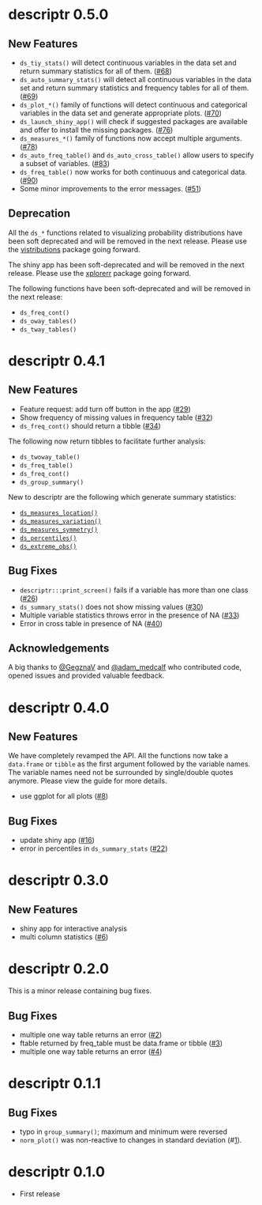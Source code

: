 # descriptr 0.5.0

## New Features

- `ds_tiy_stats()` will detect continuous variables in the data set and return
summary statistics for all of them. ([#68](https://github.com/rsquaredacademy/descriptr/issues/68))
- `ds_auto_summary_stats()` will detect all continuous variables in the data 
set and return summary statistics and frequency tables for all of them. 
([#69](https://github.com/rsquaredacademy/descriptr/issues/69))
- `ds_plot_*()` family of functions will detect continuous and categorical 
variables in the data set and generate appropriate plots. ([#70](https://github.com/rsquaredacademy/descriptr/issues/70))
- `ds_launch_shiny_app()` will check if suggested packages are available and 
offer to install the missing packages. ([#76](https://github.com/rsquaredacademy/descriptr/issues/76))
- `ds_measures_*()` family of functions now accept multiple arguments. ([#78](https://github.com/rsquaredacademy/descriptr/issues/78))
- `ds_auto_freq_table()` and `ds_auto_cross_table()` allow users to specify a 
subset of variables. ([#83](https://github.com/rsquaredacademy/descriptr/issues/83))
- `ds_freq_table()` now works for both continuous and categorical data. ([#90](https://github.com/rsquaredacademy/descriptr/issues/90))
- Some minor improvements to the error messages. ([#51](https://github.com/rsquaredacademy/descriptr/issues/51))

## Deprecation

All the `ds_*` functions related to visualizing probability distributions have
been soft deprecated and will be removed in the next release. Please use the 
[vistributions](https://cran.r-project.org/package=vistributions) package going forward.

The shiny app has been soft-deprecated and will be removed in the next release. 
Please use the [xplorerr](https://cran.r-project.org/package=xplorerr) package 
going forward.

The following functions have been soft-deprecated and will be removed in the 
next release:

- `ds_freq_cont()`
- `ds_oway_tables()`
- `ds_tway_tables()`

# descriptr 0.4.1

## New Features

- Feature request: add turn off button in the app
([#29](https://github.com/rsquaredacademy/descriptr/issues/29))
- Show frequency of missing values in frequency table
([#32](https://github.com/rsquaredacademy/descriptr/issues/32))
- `ds_freq_cont()` should return a tibble
([#34](https://github.com/rsquaredacademy/descriptr/issues/34))

The following now return tibbles to facilitate further analysis:

- `ds_twoway_table()`
- `ds_freq_table()`
- `ds_freq_cont()`
- `ds_group_summary()`

New to descriptr are the following which generate summary statistics:

- [`ds_measures_location()`](https://descriptr.rsquaredacademy.com/reference/ds_measures_location.html)
- [`ds_measures_variation()`](https://descriptr.rsquaredacademy.com/reference/ds_measures_variation.html)
- [`ds_measures_symmetry()`](https://descriptr.rsquaredacademy.com/reference/ds_measures_symmetry.html)
- [`ds_percentiles()`](https://descriptr.rsquaredacademy.com/reference/ds_percentiles.html)
- [`ds_extreme_obs()`](https://descriptr.rsquaredacademy.com/reference/ds_extreme_obs.html)

## Bug Fixes

- `descriptr:::print_screen()` fails if a variable has more than one class 
([#26](https://github.com/rsquaredacademy/descriptr/issues/26))
- `ds_summary_stats()` does not show missing values 
([#30](https://github.com/rsquaredacademy/descriptr/issues/30))
- Multiple variable statistics throws error in the presence of NA
([#33](https://github.com/rsquaredacademy/descriptr/issues/33))
- Error in cross table in presence of NA
([#40](https://github.com/rsquaredacademy/descriptr/issues/40))

## Acknowledgements

A big thanks to [@GegznaV](https://github.com/GegznaV) and [@adam_medcalf](https://twitter.com/adam_medcalf) who contributed code, opened issues and provided valuable feedback.


# descriptr 0.4.0

## New Features

We have completely revamped the API. All the functions now
take a `data.frame` or `tibble` as the first argument followed 
by the variable names. The variable names need not be surrounded
by single/double quotes anymore. Please view the guide for 
more details.

- use ggplot for all plots
([#8](https://github.com/rsquaredacademy/descriptr/issues/8))

## Bug Fixes

- update shiny app
([#16](https://github.com/rsquaredacademy/descriptr/issues/16))
- error in percentiles in `ds_summary_stats`
([#22](https://github.com/rsquaredacademy/descriptr/issues/22))



# descriptr 0.3.0

## New Features

- shiny app for interactive analysis
- multi column statistics
([#6](https://github.com/rsquaredacademy/descriptr/issues/6))

# descriptr 0.2.0

This is a minor release containing bug fixes. 

## Bug Fixes

- multiple one way table returns an error ([#2](https://github.com/rsquaredacademy/descriptr/issues/2))
- ftable returned by freq_table must be data.frame or tibble ([#3](https://github.com/rsquaredacademy/descriptr/issues/3))
- multiple one way table returns an error ([#4](https://github.com/rsquaredacademy/descriptr/issues/4))

# descriptr 0.1.1

## Bug Fixes

- typo in `group_summary()`; maximum and minimum were reversed 
- `norm_plot()` was non-reactive to changes in standard deviation (#[1](https://github.com/rsquaredacademy/descriptr/issues/1)).

# descriptr 0.1.0

* First release



